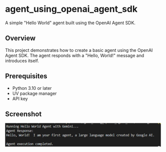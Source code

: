# agent_using_openai_agent_sdk

A simple "Hello World" agent built using the OpenAI Agent SDK.

## Overview

This project demonstrates how to create a basic agent using the OpenAI Agent SDK. The agent responds with a "Hello, World!" message and introduces itself.

## Prerequisites

- Python 3.10 or later
- UV package manager
- API key

## Screenshot
![alt text](image.png)